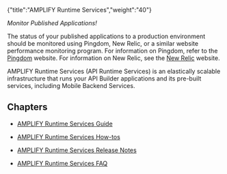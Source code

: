 {"title":"AMPLIFY Runtime Services","weight":"40"}

*Monitor Published Applications!*

The status of your published applications to a production environment should be monitored using Pingdom, New Relic, or a similar website performance monitoring program. For information on Pingdom, refer to the [Pingdom](https://www.pingdom.com/) website. For information on New Relic, see the [New Relic](https://newrelic.com/) website.

AMPLIFY Runtime Services (API Runtime Services) is an elastically scalable infrastructure that runs your API Builder applications and its pre-built services, including Mobile Backend Services.

## Chapters

* [AMPLIFY Runtime Services Guide](/docs/appc/AMPLIFY_Runtime_Services/AMPLIFY_Runtime_Services_Guide/)

* [AMPLIFY Runtime Services How-tos](/docs/appc/AMPLIFY_Runtime_Services/AMPLIFY_Runtime_Services_How-tos/)

* [AMPLIFY Runtime Services Release Notes](/docs/appc/AMPLIFY_Runtime_Services/AMPLIFY_Runtime_Services_Release_Notes/)

* [AMPLIFY Runtime Services FAQ](/docs/appc/AMPLIFY_Runtime_Services/AMPLIFY_Runtime_Services_FAQ/)
